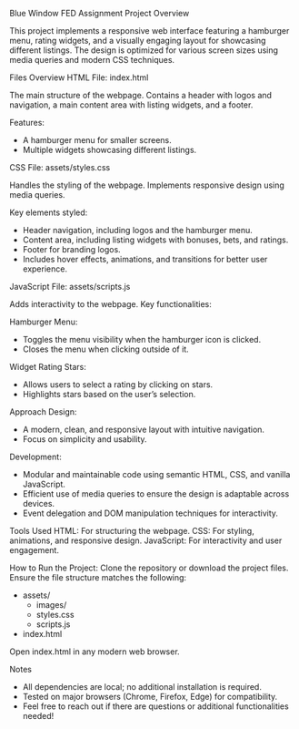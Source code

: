 Blue Window FED Assignment
Project Overview

This project implements a responsive web interface featuring a hamburger menu, rating widgets, and a visually engaging layout for showcasing different listings. The design is optimized for various screen sizes using media queries and modern CSS techniques.

Files Overview
HTML
File: index.html

The main structure of the webpage.
Contains a header with logos and navigation, a main content area with listing widgets, and a footer.

Features:
- A hamburger menu for smaller screens.
- Multiple widgets showcasing different listings.

CSS
File: assets/styles.css

Handles the styling of the webpage.
Implements responsive design using media queries.

Key elements styled:
- Header navigation, including logos and the hamburger menu.
- Content area, including listing widgets with bonuses, bets, and ratings.
- Footer for branding logos.
- Includes hover effects, animations, and transitions for better user experience.

JavaScript
File: assets/scripts.js

Adds interactivity to the webpage.
Key functionalities:

Hamburger Menu:
- Toggles the menu visibility when the hamburger icon is clicked.
- Closes the menu when clicking outside of it.

Widget Rating Stars:
- Allows users to select a rating by clicking on stars.
- Highlights stars based on the user’s selection.

Approach
Design:
- A modern, clean, and responsive layout with intuitive navigation.
- Focus on simplicity and usability.

Development:
- Modular and maintainable code using semantic HTML, CSS, and vanilla JavaScript.
- Efficient use of media queries to ensure the design is adaptable across devices.
- Event delegation and DOM manipulation techniques for interactivity.

Tools Used
HTML: For structuring the webpage.
CSS: For styling, animations, and responsive design.
JavaScript: For interactivity and user engagement.

How to Run the Project:
Clone the repository or download the project files.
Ensure the file structure matches the following:
- assets/
  - images/
  - styles.css
  - scripts.js
- index.html

Open index.html in any modern web browser.

Notes
- All dependencies are local; no additional installation is required.
- Tested on major browsers (Chrome, Firefox, Edge) for compatibility.
- Feel free to reach out if there are questions or additional functionalities needed!
